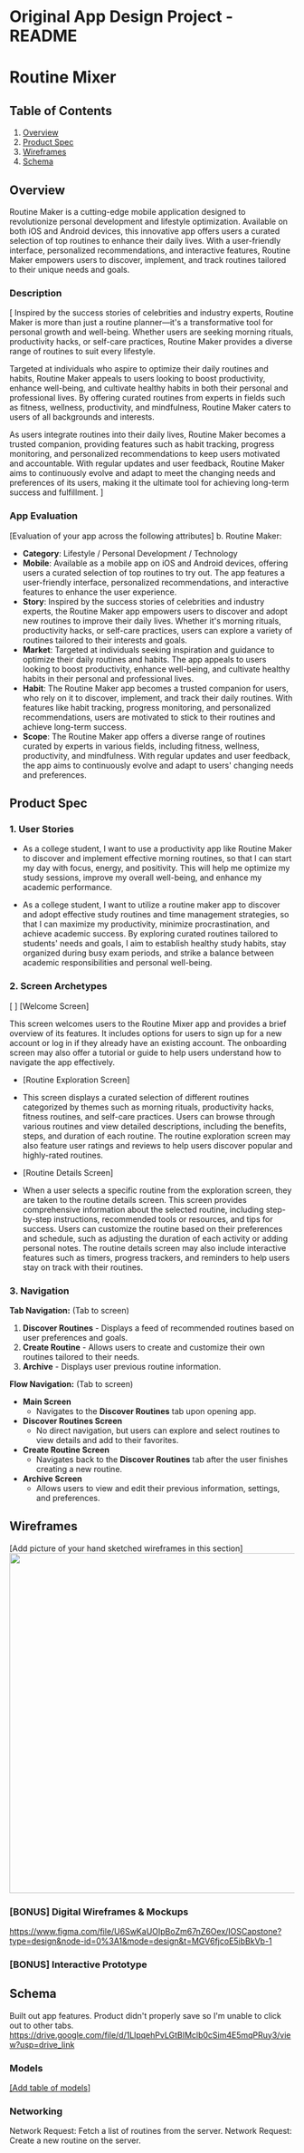Original App Design Project - README
===

# Routine Mixer 

## Table of Contents

1. [Overview](#Overview)
2. [Product Spec](#Product-Spec)
3. [Wireframes](#Wireframes)
4. [Schema](#Schema)

## Overview
Routine Maker is a cutting-edge mobile application designed to revolutionize personal development and lifestyle optimization. Available on both iOS and Android devices, this innovative app offers users a curated selection of top routines to enhance their daily lives. With a user-friendly interface, personalized recommendations, and interactive features, Routine Maker empowers users to discover, implement, and track routines tailored to their unique needs and goals.
### Description
[ Inspired by the success stories of celebrities and industry experts, Routine Maker is more than just a routine planner—it's a transformative tool for personal growth and well-being. Whether users are seeking morning rituals, productivity hacks, or self-care practices, Routine Maker provides a diverse range of routines to suit every lifestyle.

Targeted at individuals who aspire to optimize their daily routines and habits, Routine Maker appeals to users looking to boost productivity, enhance well-being, and cultivate healthy habits in both their personal and professional lives. By offering curated routines from experts in fields such as fitness, wellness, productivity, and mindfulness, Routine Maker caters to users of all backgrounds and interests.

As users integrate routines into their daily lives, Routine Maker becomes a trusted companion, providing features such as habit tracking, progress monitoring, and personalized recommendations to keep users motivated and accountable. With regular updates and user feedback, Routine Maker aims to continuously evolve and adapt to meet the changing needs and preferences of its users, making it the ultimate tool for achieving long-term success and fulfillment. ]

### App Evaluation

[Evaluation of your app across the following attributes]
b. Routine Maker:
- **Category**: Lifestyle / Personal Development / Technology
- **Mobile**: Available as a mobile app on iOS and Android devices, offering users a curated selection of top routines to try out. The app features a user-friendly interface, personalized recommendations, and interactive features to enhance the user experience.
- **Story**: Inspired by the success stories of celebrities and industry experts, the Routine Maker app empowers users to discover and adopt new routines to improve their daily lives. Whether it's morning rituals, productivity hacks, or self-care practices, users can explore a variety of routines tailored to their interests and goals.
- **Market**: Targeted at individuals seeking inspiration and guidance to optimize their daily routines and habits. The app appeals to users looking to boost productivity, enhance well-being, and cultivate healthy habits in their personal and professional lives.
- **Habit**: The Routine Maker app becomes a trusted companion for users, who rely on it to discover, implement, and track their daily routines. With features like habit tracking, progress monitoring, and personalized recommendations, users are motivated to stick to their routines and achieve long-term success.
- **Scope**: The Routine Maker app offers a diverse range of routines curated by experts in various fields, including fitness, wellness, productivity, and mindfulness. With regular updates and user feedback, the app aims to continuously evolve and adapt to users' changing needs and preferences.

## Product Spec

### 1. User Stories

* As a college student, I want to use a productivity app like Routine Maker to discover and implement effective morning routines, so that I can start my day with focus, energy, and positivity. This will help me optimize my study sessions, improve my overall well-being, and enhance my academic performance.

* As a college student, I want to utilize a routine maker app to discover and adopt effective study routines and time management strategies, so that I can maximize my productivity, minimize procrastination, and achieve academic success. By exploring curated routines tailored to students' needs and goals, I aim to establish healthy study habits, stay organized during busy exam periods, and strike a balance between academic responsibilities and personal well-being.

### 2. Screen Archetypes
[ ] [Welcome Screen]

This screen welcomes users to the Routine Mixer app and provides a brief overview of its features.
It includes options for users to sign up for a new account or log in if they already have an existing account.
The onboarding screen may also offer a tutorial or guide to help users understand how to navigate the app effectively.

* [Routine Exploration Screen]
* This screen displays a curated selection of different routines categorized by themes such as morning rituals, productivity hacks, fitness routines, and self-care practices.
Users can browse through various routines and view detailed descriptions, including the benefits, steps, and duration of each routine.
The routine exploration screen may also feature user ratings and reviews to help users discover popular and highly-rated routines.


* [Routine Details Screen]
* When a user selects a specific routine from the exploration screen, they are taken to the routine details screen.
This screen provides comprehensive information about the selected routine, including step-by-step instructions, recommended tools or resources, and tips for success.
Users can customize the routine based on their preferences and schedule, such as adjusting the duration of each activity or adding personal notes.
The routine details screen may also include interactive features such as timers, progress trackers, and reminders to help users stay on track with their routines.

### 3. Navigation

**Tab Navigation:** (Tab to screen)

1. **Discover Routines** - Displays a feed of recommended routines based on user preferences and goals.
2. **Create Routine** - Allows users to create and customize their own routines tailored to their needs.
3. **Archive** - Displays user previous routine information.

**Flow Navigation:** (Tab to screen)

- **Main Screen**
  - Navigates to the **Discover Routines** tab upon opening app.
- **Discover Routines Screen**
  - No direct navigation, but users can explore and select routines to view details and add to their favorites.
- **Create Routine Screen**
  - Navigates back to the **Discover Routines** tab after the user finishes creating a new routine.
- **Archive Screen**
  - Allows users to view and edit their previous information, settings, and preferences.

## Wireframes

[Add picture of your hand sketched wireframes in this section]
<img src="https://drive.google.com/file/d/1CSYt4tKHr97PcxUHw4Txll3qdRlMntqI/view?usp=drive_link" width=600>

### [BONUS] Digital Wireframes & Mockups
https://www.figma.com/file/U6SwKaUOIpBoZm67nZ6Oex/IOSCapstone?type=design&node-id=0%3A1&mode=design&t=MGV6fjcoE5ibBkVb-1

### [BONUS] Interactive Prototype

## Schema 

Built out  app features. Product didn't properly save so I'm unable to click out to other tabs.
https://drive.google.com/file/d/1LlpqehPvLGtBIMclb0cSim4E5mqPRuy3/view?usp=drive_link

### Models

[[Add table of models]](https://drive.google.com/file/d/1LlpqehPvLGtBIMclb0cSim4E5mqPRuy3/view?usp=drive_link)

### Networking


Network Request: Fetch a list of routines from the server.
Network Request: Create a new routine on the server.





